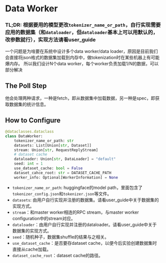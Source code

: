 # Data Worker

### TL;DR: 根据要用的模型更改`tokenizer_name_or_path`，自行实现需要应用的数据集（和`dataloader`，但`dataloader`基本上可以用默认的，改参数就行），实现方法请看user_guide

一个问题是为啥要在系统中设计多个data worker/data loader，原因是目前我们会直接将json格式的数据集加载到内存中，做tokenization时在某些机器上有可能爆内存。
所以我们设计N个data worker，每个worker负责加载1/N的数据，可以部分解决

## The Poll Step

他会处理两种请求，一种是fetch，即从数据集中加载数据，另一种是spec，即获取数据集的统计信息。

## How to Configure

```python
@dataclasses.dataclass
class DataWorker:
    tokenizer_name_or_path: str
    datasets: List[Union[str, Dataset]]
    stream: Union[str, RequestReplyStream]
    # dataset cache
    dataloader: Union[str, DataLoader] = "default"
    seed: int = 1
    use_dataset_cache: bool = False
    dataset_cahce_root: str = DATASET_CACHE_PATH
    worker_info: Optional[WorkerInformation] = None
```

+ `tokenizer_name_or_path`: huggingface的model path，里面包含了`tokenizer_config.json`和`tokenizer.json`等文件。
+ `datasets`: 由用户自行实现并注册的数据集。请看user_guide中关于数据集的实现方式。
+ `stream`：和master worker相连的RPC stream，与master worker configuration中的stream对应。
+ `dataloader`：由用户自行实现并注册的dataloader。请看user_guide中关于数据集的实现方式。
+ `seed`：随机种子，数据集shuffle的结果与之相关。
+ `use_dataset_cache`：是否要存dataset cache，以便今后实验创建数据集时直接从cache加载。
+ `dataset_cache_root`：dataset cache的路径。
